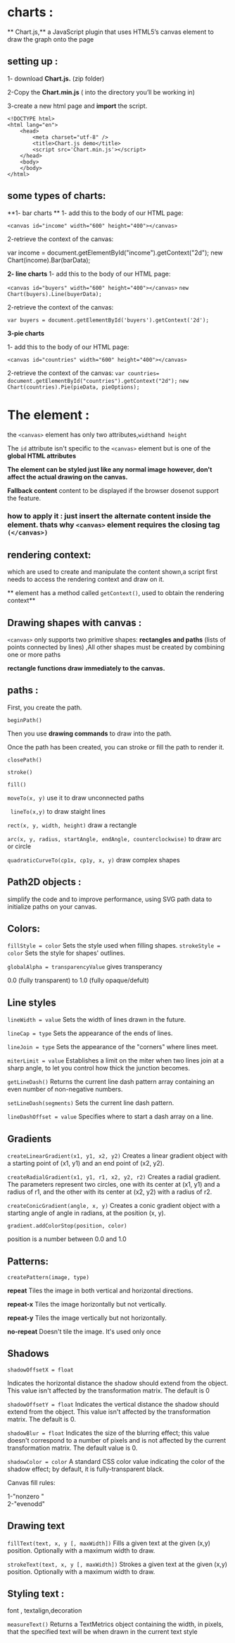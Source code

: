 # charts :

** Chart.js,** a JavaScript plugin that uses HTML5’s canvas element to draw the graph onto the page



## setting up :

1- download **Chart.js.** (zip folder) 

2-Copy the **Chart.min.js** ( into the directory you’ll be working in)

3-create a new html page and **import** the script.

```
<!DOCTYPE html>
<html lang="en">
    <head>
        <meta charset="utf-8" />
        <title>Chart.js demo</title>
        <script src='Chart.min.js'></script>
    </head>
    <body>
    </body>
</html>
```
## some types of charts:
**1- bar charts **
1- add this to the body of our HTML page:

`<canvas id="income" width="600" height="400"></canvas>`

2-retrieve the context of the canvas:

var income = document.getElementById("income").getContext("2d");
new Chart(income).Bar(barData);



**2- line charts**
1- add this to the body of our HTML page:

`<canvas id="buyers" width="600" height="400"></canvas>`
`new Chart(buyers).Line(buyerData);`

2-retrieve the context of the canvas:

`var buyers = document.getElementById('buyers').getContext('2d');`


**3-pie charts**

1- add this to the body of our HTML page:


`<canvas id="countries" width="600" height="400"></canvas>`

2-retrieve the context of the canvas:
`var countries= document.getElementById("countries").getContext("2d");`
`new Chart(countries).Pie(pieData, pieOptions);`


# The <canvas> element :
the `<canvas>` element has only two attributes,` width `and` height`

The `id` attribute isn't specific to the `<canvas>` element but is one of the **global HTML attributes**

**The <canvas> element can be styled just like any normal image
however, don't affect the actual drawing on the canvas.**


**Fallback content** content to be displayed if the browser dosenot support the feature.

 ### how to apply it : just insert the alternate content inside the <canvas> element. thats why  `<canvas>` element requires the closing tag `(</canvas>)`


 ## rendering context:
  which are used to create and manipulate the content shown,a script first needs to access the rendering context and draw on it.

  ** <canvas> element has a method called `getContext()`, used to obtain the rendering context**


  ## Drawing shapes with canvas :

   `<canvas>` only supports two primitive shapes: **rectangles and paths** (lists of points connected by lines) ,All other shapes must be created by combining one or more paths

   **rectangle functions draw immediately to the canvas.**


   ## paths :

   First, you create the path.

   `beginPath()`

Then you use **drawing commands** to draw into the path.

Once the path has been created, you can stroke or fill the path to render it.

`closePath()`

`stroke()`

`fill()`

`moveTo(x, y)` use it to draw unconnected paths

` lineTo(x,y)` to draw staight lines

`rect(x, y, width, height)` draw a rectangle

`arc(x, y, radius, startAngle, endAngle, counterclockwise)` to draw arc or circle 

`quadraticCurveTo(cp1x, cp1y, x, y)` draw complex shapes


## Path2D objects :
simplify the code and to improve performance, using SVG path data to initialize paths on your canvas.



## Colors:

`fillStyle = color`
Sets the style used when filling shapes.
`strokeStyle = color`
Sets the style for shapes' outlines.

`globalAlpha = transparencyValue` gives transperancy

 0.0 (fully transparent) to 1.0 (fully opaque/defult)


 ## Line styles
 `lineWidth = value`
Sets the width of lines drawn in the future.

`lineCap = type`
Sets the appearance of the ends of lines.

`lineJoin = type`
Sets the appearance of the "corners" where lines meet.

`miterLimit = value`
Establishes a limit on the miter when two lines join at a sharp angle, to let you control how thick the junction becomes.

`getLineDash()`
Returns the current line dash pattern array containing an even number of non-negative numbers.

`setLineDash(segments)`
Sets the current line dash pattern.

`lineDashOffset = value`
Specifies where to start a dash array on a line.

## Gradients
`createLinearGradient(x1, y1, x2, y2)`
Creates a linear gradient object with a starting point of (x1, y1) and an end point of (x2, y2).

`createRadialGradient(x1, y1, r1, x2, y2, r2)`
Creates a radial gradient. The parameters represent two circles, one with its center at (x1, y1) and a radius of r1, and the other with its center at (x2, y2) with a radius of r2.

`createConicGradient(angle, x, y)`
Creates a conic gradient object with a starting angle of angle in radians, at the position (x, y).

`gradient.addColorStop(position, color)`

position is a number between 0.0 and 1.0

## Patterns:
`createPattern(image, type)`

**repeat**
Tiles the image in both vertical and horizontal directions.

**repeat-x**
Tiles the image horizontally but not vertically.

**repeat-y**
Tiles the image vertically but not horizontally.

**no-repeat**
Doesn't tile the image. It's used only once

## Shadows

`shadowOffsetX = float`

Indicates the horizontal distance the shadow should extend from the object. This value isn't affected by the transformation matrix. The default is 0

`shadowOffsetY = float`
Indicates the vertical distance the shadow should extend from the object. This value isn't affected by the transformation matrix. The default is 0.

`shadowBlur = float`
Indicates the size of the blurring effect; this value doesn't correspond to a number of pixels and is not affected by the current transformation matrix. The default value is 0.

`shadowColor = color`
A standard CSS color value indicating the color of the shadow effect; by default, it is fully-transparent black.


Canvas fill rules: 

1-"nonzero "  
 2-"evenodd"

 ## Drawing text
 
 `fillText(text, x, y [, maxWidth])`
Fills a given text at the given (x,y) position. Optionally with a maximum width to draw.

`strokeText(text, x, y [, maxWidth])`
Strokes a given text at the given (x,y) position. Optionally with a maximum width to draw.

## Styling text :
font , textalign,decoration

`measureText()`
Returns a TextMetrics object containing the width, in pixels, that the specified text will be when drawn in the current text style


 
